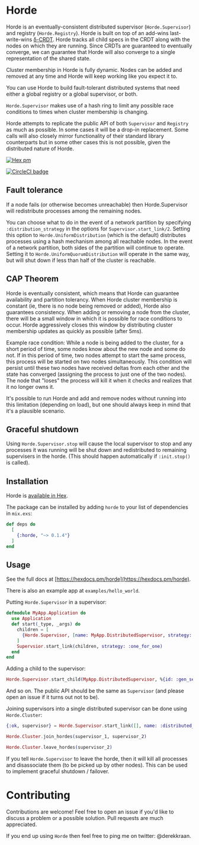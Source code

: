 # Horde

Horde is an eventually-consistent distributed supervisor (`Horde.Supervisor`) and registry (`Horde.Registry`). Horde is built on top of an add-wins last-write-wins [δ-CRDT](https://github.com/derekkraan/delta_crdt_ex). Horde tracks all child specs in the CRDT along with the nodes on which they are running. Since CRDTs are guaranteed to eventually converge, we can guarantee that Horde will also converge to a single representation of the shared state.

Cluster membership in Horde is fully dynamic. Nodes can be added and removed at any time and Horde will keep working like you expect it to.

You can use Horde to build fault-tolerant distributed systems that need either a global registry or a global supervisor, or both.

`Horde.Supervisor` makes use of a hash ring to limit any possible race conditions to times when cluster membership is changing.

Horde attempts to replicate the public API of both `Supervisor` and `Registry` as much as possible. In some cases it will be a drop-in replacement. Some calls will also closely mirror functionality of their standard library counterparts but in some other cases this is not possible, given the distributed nature of Horde.

[![Hex pm](http://img.shields.io/hexpm/v/horde.svg?style=flat)](https://hex.pm/packages/horde)

[![CircleCI badge](https://circleci.com/gh/derekkraan/horde.png?circle-token=:circle-token)](https://circleci.com/gh/derekkraan/horde)

## Fault tolerance

If a node fails (or otherwise becomes unreachable) then Horde.Supervisor will redistribute processes among the remaining nodes.

You can choose what to do in the event of a network partition by specifying `:distribution_strategy` in the options for `Supervisor.start_link/2`. Setting this option to `Horde.UniformDistribution` (which is the default) distributes processes using a hash mechanism among all reachable nodes. In the event of a network partition, both sides of the partition will continue to operate. Setting it to `Horde.UniformQuorumDistribution` will operate in the same way, but will shut down if less than half of the cluster is reachable.

## CAP Theorem

Horde is eventually consistent, which means that Horde can guarantee availability and partition tolerancy. When Horde cluster membership is constant (ie, there is no node being removed or added), Horde also guarantees consistency. When adding or removing a node from the cluster, there will be a small window in which it is possible for race conditions to occur. Horde aggressively closes this window by distributing cluster membership updates as quickly as possible (after 5ms).

Example race condition: While a node is being added to the cluster, for a short period of time, some nodes know about the new node and some do not. If in this period of time, two nodes attempt to start the same process, this process will be started on two nodes simultaneously. This condition will persist until these two nodes have received deltas from each other and the state has converged (assigning the process to just one of the two nodes). The node that "loses" the process will kill it when it checks and realizes that it no longer owns it.

It's possible to run Horde and add and remove nodes without running into this limitation (depending on load), but one should always keep in mind that it's a plausible scenario.

## Graceful shutdown

Using `Horde.Supervisor.stop` will cause the local supervisor to stop and any processes it was running will be shut down and redistributed to remaining supervisers in the horde. (This should happen automatically if `:init.stop()` is called).

## Installation

Horde is [available in Hex](https://hex.pm/packages/horde).

The package can be installed by adding `horde` to your list of dependencies in `mix.exs`:

```elixir
def deps do
  [
    {:horde, "~> 0.1.4"}
  ]
end
```

## Usage

See the full docs at [https://hexdocs.pm/horde](https://hexdocs.pm/horde).

There is also an example app at `examples/hello_world`.

Putting `Horde.Supervisor` in a supervisor:

```elixir
defmodule MyApp.Application do
  use Application
  def start(_type, _args) do
    children = [
      {Horde.Supervisor, [name: MyApp.DistributedSupervisor, strategy: :one_for_one]}
    ]
    Supervsior.start_link(children, strategy: :one_for_one)
  end
end
```

Adding a child to the supervisor:

```elixir
Horde.Supervisor.start_child(MyApp.DistributedSupervisor, %{id: :gen_server, start: {GenServer, :start_link, []}})
```

And so on. The public API should be the same as `Supervisor` (and please open an issue if it turns out not to be).

Joining supervisors into a single distributed supervisor can be done using `Horde.Cluster`:

```elixir
{:ok, supervisor} = Horde.Supervisor.start_link([], name: :distributed_supervisor_1, strategy: :one_for_one)

Horde.Cluster.join_hordes(supervisor_1, supervisor_2)

Horde.Cluster.leave_hordes(supervisor_2)
```

If you tell `Horde.Supervisor` to leave the horde, then it will kill all processes and disassociate them (to be picked up by other nodes). This can be used to implement graceful shutdown / failover.

# Contributing

Contributions are welcome! Feel free to open an issue if you'd like to discuss a problem or a possible solution. Pull requests are much appreciated.

If you end up using `Horde` then feel free to ping me on twitter: @derekkraan.
